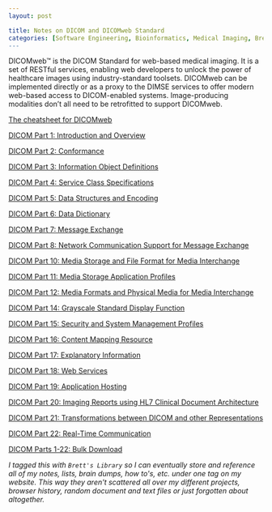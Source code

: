 ```yaml
---
layout: post

title: Notes on DICOM and DICOMweb Standard
categories: [Software Engineering, Bioinformatics, Medical Imaging, Brett's Library]
---
```


DICOMweb™ is the DICOM Standard for web-based medical imaging. It is a set of RESTful services, enabling web developers to unlock the power of healthcare images using industry-standard toolsets. DICOMweb can be implemented directly or as a proxy to the DIMSE services to offer modern web-based access to DICOM-enabled systems. Image-producing modalities don’t all need to be retrofitted to support DICOMweb.


[The cheatsheet for DICOMweb](https://www.dicomstandard.org/docs/librariesprovider2/dicomdocuments/dicom/wp-content/uploads/2018/04/dicomweb-cheatsheet.pdf?sfvrsn=4ef48ea0_0)

[DICOM Part 1: Introduction and Overview](http://dicom.nema.org/medical/dicom/current/output/pdf/part01.pdf)

[DICOM Part 2: Conformance](http://dicom.nema.org/medical/dicom/current/output/pdf/part02.pdf)

[DICOM Part 3: Information Object Definitions](http://dicom.nema.org/medical/dicom/current/output/pdf/part03.pdf)

[DICOM Part 4: Service Class Specifications](http://dicom.nema.org/medical/dicom/current/output/pdf/part04.pdf)

[DICOM Part 5: Data Structures and Encoding](http://dicom.nema.org/medical/dicom/current/output/pdf/part05.pdf)

[DICOM Part 6: Data Dictionary](http://dicom.nema.org/medical/dicom/current/output/pdf/part06.pdf)

[DICOM Part 7: Message Exchange](http://dicom.nema.org/medical/dicom/current/output/pdf/part07.pdf)

[DICOM Part 8: Network Communication Support for Message Exchange](http://dicom.nema.org/medical/dicom/current/output/pdf/part08.pdf)

[DICOM Part 10: Media Storage and File Format for Media Interchange](http://dicom.nema.org/medical/dicom/current/output/pdf/part10.pdf)

[DICOM Part 11: Media Storage Application Profiles](http://dicom.nema.org/medical/dicom/current/output/pdf/part11.pdf)

[DICOM Part 12: Media Formats and Physical Media for Media Interchange](http://dicom.nema.org/medical/dicom/current/output/pdf/part12.pdf)

[DICOM Part 14: Grayscale Standard Display Function](http://dicom.nema.org/medical/dicom/current/output/pdf/part14.pdf)

[DICOM Part 15: Security and System Management Profiles](http://dicom.nema.org/medical/dicom/current/output/pdf/part15.pdf)

[DICOM Part 16: Content Mapping Resource](http://dicom.nema.org/medical/dicom/current/output/pdf/part16.pdf)

[DICOM Part 17: Explanatory Information](http://dicom.nema.org/medical/dicom/current/output/pdf/part17.pdf)

[DICOM Part 18: Web Services](http://dicom.nema.org/medical/dicom/current/output/pdf/part18.pdf)

[DICOM Part 19: Application Hosting](http://dicom.nema.org/medical/dicom/current/output/pdf/part19.pdf)

[DICOM Part 20: Imaging Reports using HL7 Clinical Document Architecture](http://dicom.nema.org/medical/dicom/current/output/pdf/part20.pdf)

[DICOM Part 21: Transformations between DICOM and other Representations](http://dicom.nema.org/medical/dicom/current/output/pdf/part21.pdf)

[DICOM Part 22: Real-Time Communication](http://dicom.nema.org/medical/dicom/current/output/pdf/part22.pdf)

[DICOM Parts 1-22: Bulk Download](http://dicom.nema.org/medical/dicom/)

*I tagged this with `Brett's Library` so I can eventually store and reference all
of my notes, lists, brain dumps, how to's, etc. under one tag on my website. This
way they aren't scattered all over my different projects, browser history, random
document and text files or just forgotten about altogether.*

